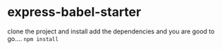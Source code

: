 # express-babel-starter
clone the project and install add the dependencies and you are good to go....
`
npm install
`

